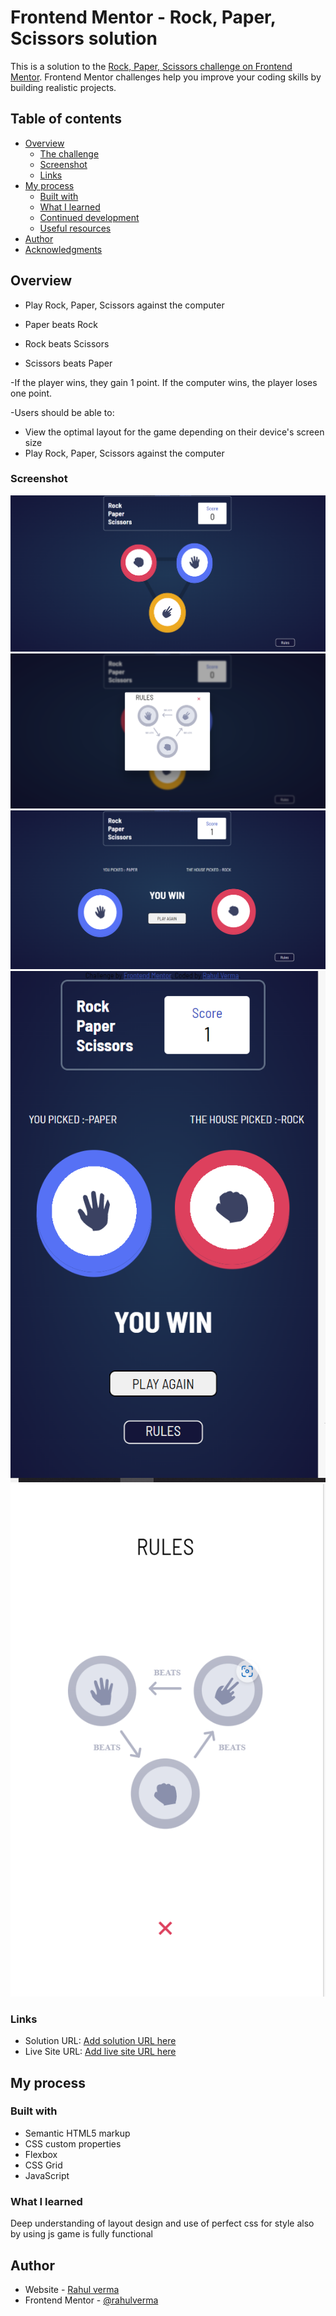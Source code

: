 # Frontend Mentor - Rock, Paper, Scissors solution

This is a solution to the [Rock, Paper, Scissors challenge on Frontend Mentor](https://www.frontendmentor.io/challenges/rock-paper-scissors-game-pTgwgvgH). Frontend Mentor challenges help you improve your coding skills by building realistic projects.

## Table of contents

- [Overview](#overview)
  - [The challenge](#the-challenge)
  - [Screenshot](#screenshot)
  - [Links](#links)
- [My process](#my-process)
  - [Built with](#built-with)
  - [What I learned](#what-i-learned)
  - [Continued development](#continued-development)
  - [Useful resources](#useful-resources)
- [Author](#author)
- [Acknowledgments](#acknowledgments)

## Overview

- Play Rock, Paper, Scissors against the computer

- Paper beats Rock
- Rock beats Scissors
- Scissors beats Paper

-If the player wins, they gain 1 point. If the computer wins, the player loses one point.

-Users should be able to:

- View the optimal layout for the game depending on their device's screen size
- Play Rock, Paper, Scissors against the computer

### Screenshot

![](<./Screenshot/Screenshot%20(102).png>)
![](<./Screenshot/Screenshot%20(103).png>)
![](<./Screenshot/Screenshot%20(104).png>)
![](<./Screenshot/Screenshot%20(105).png>)
![](<./Screenshot/Screenshot%20(106).png>)

### Links

- Solution URL: [Add solution URL here](https://your-solution-url.com)
- Live Site URL: [Add live site URL here](https://your-live-site-url.com)

## My process

### Built with

- Semantic HTML5 markup
- CSS custom properties
- Flexbox
- CSS Grid
- JavaScript

### What I learned

Deep understanding of layout design and use of perfect css for style
also by using js game is fully functional

## Author

- Website - [Rahul verma](https://rock-paper-sessers-game.netlify.app/)
- Frontend Mentor - [@rahulverma](https://www.frontendmentor.io/profile/yourusername)
